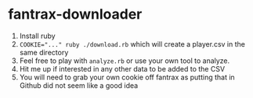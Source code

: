 # fantrax-downloader

1. Install ruby
2. `COOKIE="..." ruby ./download.rb` which will create a player.csv in the same directory
3. Feel free to play with `analyze.rb` or use your own tool to analyze.
4. Hit me up if interested in any other data to be added to the CSV
5. You will need to grab your own cookie off fantrax as putting that in Github did not seem like a good idea
